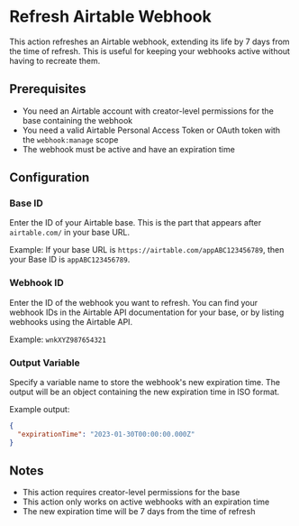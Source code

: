 # Refresh Airtable Webhook

This action refreshes an Airtable webhook, extending its life by 7 days from the time of refresh. This is useful for keeping your webhooks active without having to recreate them.

## Prerequisites

- You need an Airtable account with creator-level permissions for the base containing the webhook
- You need a valid Airtable Personal Access Token or OAuth token with the `webhook:manage` scope
- The webhook must be active and have an expiration time

## Configuration

### Base ID

Enter the ID of your Airtable base. This is the part that appears after `airtable.com/` in your base URL.

Example: If your base URL is `https://airtable.com/appABC123456789`, then your Base ID is `appABC123456789`.

### Webhook ID

Enter the ID of the webhook you want to refresh. You can find your webhook IDs in the Airtable API documentation for your base, or by listing webhooks using the Airtable API.

Example: `wnkXYZ987654321`

### Output Variable

Specify a variable name to store the webhook's new expiration time. The output will be an object containing the new expiration time in ISO format.

Example output:
```json
{
  "expirationTime": "2023-01-30T00:00:00.000Z"
}
```

## Notes

- This action requires creator-level permissions for the base
- This action only works on active webhooks with an expiration time
- The new expiration time will be 7 days from the time of refresh